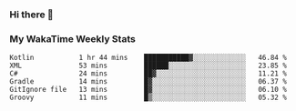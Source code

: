 ### Hi there 👋

<!--
**royschrauwen/royschrauwen** is a ✨ _special_ ✨ repository because its `README.md` (this file) appears on your GitHub profile.

Here are some ideas to get you started:

- 🔭 I’m currently working on ...
- 🌱 I’m currently learning ...
- 👯 I’m looking to collaborate on ...
- 🤔 I’m looking for help with ...
- 💬 Ask me about ...
- 📫 How to reach me: ...
- 😄 Pronouns: ...
- ⚡ Fun fact: ...
-->


### My WakaTime Weekly Stats
<!--START_SECTION:waka-->

```text
Kotlin           1 hr 44 mins    ███████████▓░░░░░░░░░░░░░   46.84 %
XML              53 mins         ██████░░░░░░░░░░░░░░░░░░░   23.85 %
C#               24 mins         ██▓░░░░░░░░░░░░░░░░░░░░░░   11.21 %
Gradle           14 mins         █▓░░░░░░░░░░░░░░░░░░░░░░░   06.37 %
GitIgnore file   13 mins         █▓░░░░░░░░░░░░░░░░░░░░░░░   06.10 %
Groovy           11 mins         █▒░░░░░░░░░░░░░░░░░░░░░░░   05.32 %
```

<!--END_SECTION:waka-->
